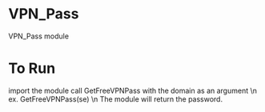 # VPN_Pass
 VPN_Pass module

# To Run
import the module
call GetFreeVPNPass with the domain as an argument \n
 ex. GetFreeVPNPass(se) \n
The module will return the password.

